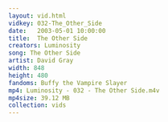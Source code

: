 ```yaml
---
layout: vid.html
vidkey: 032-The_Other_Side
date:   2003-05-01 10:00:00
title:  The Other Side
creators: Luminosity
song: The Other Side
artist: David Gray
width: 848
height: 480
fandoms: Buffy the Vampire Slayer
mp4: Luminosity - 032 - The Other Side.m4v
mp4size: 39.12 MB
collection: vids
---
```


  <div>
  
  </div>
  